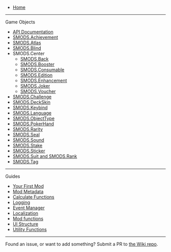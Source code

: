   * [Home](https://github.com/Steamodded/smods/wiki)
***
Game Objects
  * [API Documentation](https://github.com/Steamodded/smods/wiki/API-Documentation)
  * [SMODS.Achievement](https://github.com/Steamodded/smods/wiki/SMODS.Achievement)
  * [SMODS.Atlas](https://github.com/Steamodded/smods/wiki/SMODS.Atlas)
  * [SMODS.Blind](https://github.com/Steamodded/smods/wiki/SMODS.Blind)
  * SMODS.Center
    * [SMODS.Back](https://github.com/Steamodded/smods/wiki/SMODS.Back)
    * [SMODS.Booster](https://github.com/Steamodded/smods/wiki/SMODS.Booster)
    * [SMODS.Consumable](https://github.com/Steamodded/smods/wiki/SMODS.Consumable)
    * [SMODS.Edition](https://github.com/Steamodded/smods/wiki/SMODS.Edition)
    * [SMODS.Enhancement](https://github.com/Steamodded/smods/wiki/SMODS.Enhancement)
    * [SMODS.Joker](https://github.com/Steamodded/smods/wiki/SMODS.Joker)
    * [SMODS.Voucher](https://github.com/Steamodded/smods/wiki/SMODS.Voucher)
  * [SMODS.Challenge](https://github.com/Steamodded/smods/wiki/SMODS.Challenge)
  * [SMODS.DeckSkin](https://github.com/Steamodded/smods/wiki/SMODS.DeckSkin)
  * [SMODS.Keybind](https://github.com/Steamodded/smods/wiki/SMODS.Keybind)
  * [SMODS.Language](https://github.com/Steamodded/smods/wiki/SMODS.Language)
  * [SMODS.ObjectType](https://github.com/Steamodded/smods/wiki/SMODS.ObjectType)
  * [SMODS.PokerHand](https://github.com/Steamodded/smods/wiki/SMODS.PokerHand)
  * [SMODS.Rarity](https://github.com/Steamodded/smods/wiki/SMODS.Rarity)
  * [SMODS.Seal](https://github.com/Steamodded/smods/wiki/SMODS.Seal)
  * [SMODS.Sound](https://github.com/Steamodded/smods/wiki/SMODS.Sound)
  * [SMODS.Stake](https://github.com/Steamodded/smods/wiki/SMODS.Stake)
  * [SMODS.Sticker](https://github.com/Steamodded/smods/wiki/SMODS.Sticker)
  * [SMODS.Suit and SMODS.Rank](https://github.com/Steamodded/smods/wiki/SMODS.Suit-and-SMODS.Rank)
  * [SMODS.Tag](https://github.com/Steamodded/smods/wiki/SMODS.Tag)
***
Guides
  * [Your First Mod](https://github.com/Steamodded/smods/wiki/Your-First-Mod)
  * [Mod Metadata](https://github.com/Steamodded/smods/wiki/Mod-Metadata)
  * [Calculate Functions](https://github.com/Steamodded/smods/wiki/calculate_functions)
  * [Logging](https://github.com/Steamodded/smods/wiki/Logging)
  * [Event Manager](https://github.com/Steamodded/smods/wiki/Guide-%E2%80%90-Event-Manager)
  * [Localization](https://github.com/Steamodded/smods/wiki/Localization)
  * [Mod functions](https://github.com/Steamodded/smods/wiki/Mod-functions)
  * [UI Structure](https://github.com/Steamodded/smods/wiki/UI-Guide)
  * [Utility Functions](https://github.com/Steamodded/smods/wiki/Utility)

 ***

Found an issue, or want to add something? Submit a PR to [the Wiki repo](https://github.com/Steamodded/Wiki).
